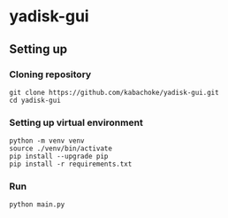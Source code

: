 # yadisk-gui
## Setting up 
### Cloning repository
```
git clone https://github.com/kabachoke/yadisk-gui.git
cd yadisk-gui
```
### Setting up virtual environment
```
python -m venv venv
source ./venv/bin/activate
pip install --upgrade pip
pip install -r requirements.txt
```
### Run
`python main.py`

